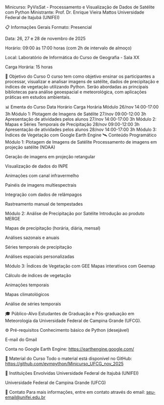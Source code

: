 Minicurso: PyVisSat - Processamento e Visualização de Dados de Satélite com Python
Ministrante: Prof. Dr. Enrique Vieira Mattos
Universidade Federal de Itajubá (UNIFEI)

📋 Informações Gerais
Formato: Presencial

Data: 26, 27 e 28 de novembro de 2025

Horário: 09:00 às 17:00 horas (com 2h de intervalo de almoço)

Local: Laboratório de Informática do Curso de Geografia - Sala XX

Carga Horária: 15 horas

🎯 Objetivo do Curso
O curso tem como objetivo ensinar os participantes a processar, visualizar e analisar imagens de satélite, dados de precipitação e índices de vegetação utilizando Python. Serão abordadas as principais bibliotecas para análise geoespacial e meteorológica, com aplicações práticas em estudos ambientais.

📊 Ementa do Curso
Data	Horário	Carga Horária	Módulo
26/nov	14:00-17:00	3h	Módulo 1: Plotagem de Imagens de Satélite
27/nov	09:00-12:00	3h	Apresentação de atividades pelos alunos
27/nov	14:00-17:00	3h	Módulo 2: Mapas e Séries Temporais de Precipitação
28/nov	09:00-12:00	3h	Apresentação de atividades pelos alunos
28/nov	14:00-17:00	3h	Módulo 3: Índices de Vegetação com Google Earth Engine
🛰️ Conteúdo Programático
Módulo 1: Plotagem de Imagens de Satélite
Processamento de imagens em projeção satélite (NOAA)

Geração de imagens em projeção retangular

Visualização de dados do INPE

Animações com canal infravermelho

Painéis de imagens multiespectrais

Integração com dados de relâmpagos

Rastreamento manual de tempestades

Módulo 2: Análise de Precipitação por Satélite
Introdução ao produto MERGE

Mapas de precipitação (horária, diária, mensal)

Análises sazonais e anuais

Séries temporais de precipitação

Análises espaciais personalizadas

Módulo 3: Índices de Vegetação com GEE
Mapas interativos com Geemap

Cálculo de índices de vegetação

Animações temporais

Mapas climatológicos

Análise de séries temporais

🎓 Público-Alvo
Estudantes de Graduação e Pós-graduação em Meteorologia da Universidade Federal de Campina Grande (UFCG).

⚙️ Pré-requisitos
Conhecimento básico de Python (desejável)

E-mail do Gmail

Conta no Google Earth Engine: https://earthengine.google.com/

📁 Material do Curso
Todo o material está disponível no GitHub:
https://github.com/evmpython/Minicurso_UFCG_nov_2025

🏫 Instituições Envolvidas
Universidade Federal de Itajubá (UNIFEI)

Universidade Federal de Campina Grande (UFCG)

📧 Contato
Para mais informações, entre em contato através do email: seu-email@unifei.edu.br



